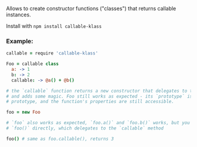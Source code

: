 Allows to create constructor functions ("classes") that returns callable instances.

Install with `npm install callable-klass`

### Example:

```coffee
callable = require 'callable-klass'

Foo = callable class
  a: -> 1
  b: -> 2
  callable: -> @a() + @b()

# the `callable` function returns a new constructor that delegates to the original one
# and adds some magic. Foo still works as expected - its `prototype` is set to the original
# prototype, and the function's properties are still accessible.

foo = new Foo

# `foo` also works as expected, `foo.a()` and `foo.b()` works, but you can also call
# `foo()` directly, which delegates to the `callable` method

foo() # same as foo.callable(), returns 3
```

